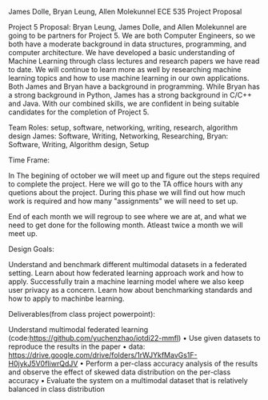 James Dolle, Bryan Leung, Allen Molekunnel
ECE 535
Project Proposal

Project 5 Proposal:
Bryan Leung, James Dolle, and Allen Molekunnel are going to be partners for Project 5. 
We are both Computer Engineers, so we both have a moderate background in data structures, programming, and computer architecture.
We have developed a basic understanding of Machine Learning through class lectures and research papers we have read to date.
We will continue to learn more as well by researching machine learning topics and how to use machine learning in our own applications. 
Both James and Bryan have a background in programming. While Bryan has a strong background in Python, James has a strong background in C/C++ and Java.
With our combined skills, we are confident in being suitable candidates for the completion of Project 5.

Team Roles:  setup, software, networking, writing, research, algorithm design
James: Software, Writing, Networking, Researching,
Bryan: Software, Writing, Algorithm design, Setup

Time Frame:

In The begining of october we will meet up and figure out the steps required to complete the project.
Here we will go to the TA office hours with any quetions about the project. During this phase we will
find out how much work is required and how many "assignments" we will need to set up.

End of each month we will regroup to see where we are at, and what we need to get done for the following month.
Atleast twice a month we will meet up.

Design Goals:

Understand and benchmark different multimodal datasets in a federated setting.
    Learn about how federated learning approach work and how to apply.
    Successfully train a machine learning model where we also keep user privacy as a concern.
    Learn how about benchmarking standards and how to apply to machinbe learning.

Deliverables(from class project powerpoint):

Understand multimodal federated learning (code:https://github.com/yuchenzhao/iotdi22-mmfl)
• Use given datasets to reproduce the results in the paper
• data: https://drive.google.com/drive/folders/1rWJYkfMavGs1F-H0jykJ5V0fIiwrQdJV
• Perform a per-class accuracy analysis of the results and observe the effect of skewed data distribution on the per-class accuracy
• Evaluate the system on a multimodal dataset that is relatively balanced in class distribution
